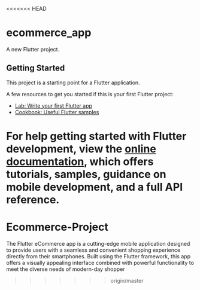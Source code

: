 <<<<<<< HEAD
# ecommerce_app

A new Flutter project.

## Getting Started

This project is a starting point for a Flutter application.

A few resources to get you started if this is your first Flutter project:

- [Lab: Write your first Flutter app](https://docs.flutter.dev/get-started/codelab)
- [Cookbook: Useful Flutter samples](https://docs.flutter.dev/cookbook)

For help getting started with Flutter development, view the
[online documentation](https://docs.flutter.dev/), which offers tutorials,
samples, guidance on mobile development, and a full API reference.
=======
# Ecommerce-Project
The Flutter eCommerce app is a cutting-edge mobile application designed to provide users with a seamless and convenient shopping experience directly from their smartphones. Built using the Flutter framework, this app offers a visually appealing interface combined with powerful functionality to meet the diverse needs of modern-day shopper
>>>>>>> origin/master
